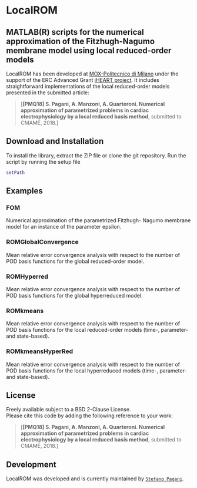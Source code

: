 # LocalROM
## MATLAB(R) scripts for the numerical approximation of the Fitzhugh-Nagumo membrane model using local reduced-order models

LocalROM has been developed at [MOX-Politecnico di Milano](https://mox.polimi.it) under the support of the ERC Advanced Grant [iHEART project](http://iheart.polimi.it). It includes straightforward implementations of the local reduced-order models presented in the submitted article:
>[**[PMQ18] S. Pagani, A. Manzoni, A. Quarteroni. Numerical approximation of parametrized problems in cardiac electrophysiology by a local reduced basis method**, submitted to CMAME, 2018.]


Download and Installation
-------

To install the library, extract the ZIP file or clone the git repository.
Run the script by running the setup file
```Matlab
setPath
```

Examples
-------

### FOM

Numerical approximation of the parametrized Fitzhugh-
Nagumo membrane model for an instance of the parameter epsilon.

### ROMGlobalConvergence

Mean relative error convergence analysis with respect to the number of POD basis functions for the global reduced-order model.

### ROMHyperred

Mean relative error convergence analysis with respect to the number of POD basis functions for the global hyperreduced model.

### ROMkmeans

Mean relative error convergence analysis with respect to the number of POD basis functions for the local reduced-order models (time-, parameter- and state-based).

### ROMkmeansHyperRed

Mean relative error convergence analysis with respect to the number of POD basis functions for the local hyperreduced models (time-, parameter- and state-based).


License
-------

Freely available subject to a BSD 2-Clause License.  
Please cite this code by adding the following reference to your work:

>[**[PMQ18] S. Pagani, A. Manzoni, A. Quarteroni. Numerical approximation of parametrized problems in cardiac electrophysiology by a local reduced basis method**, submitted to CMAME, 2018.]

Development
-------

LocalROM was developed and is currently maintained by [`Stefano Pagani`](https://stefanopagani.github.io).
